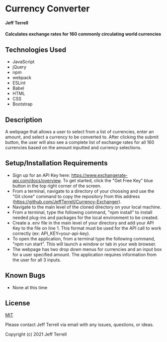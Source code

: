# Currency Converter

#### Jeff Terrell

#### Calculates exchange rates for 160 commonly circulating world currencies

## Technologies Used

* JavaScript
* jQuery
* npm
* webpack
* ESLint
* Babel
* HTML
* CSS
* Bootstrap

## Description

A webpage that allows a user to select from a list of currencies, enter an amount, and select a currency to be converted to. After clicking the submit button, the user will also see a complete list of exchange rates for all 160 currencies based on the amount inputted and currency selections.

## Setup/Installation Requirements

* Sign up for an API Key here: https://www.exchangerate-api.com/docs/overview. To get started, click the "Get Free Key" blue button in the top right corner of the screen.
* From a terminal, navigate to a directory of your choosing and use the "Git clone" command to copy the repository from this address (https://github.com/JeffTerrell/Currency-Exchanger).
* Navigate to the main level of the cloned directory on your local machine.
* From a terminal, type the following command, "npm install" to install needed plug-ins and packages for the local environment to be created.
* Create a .env file in the main level of your directory and add your API Key to the file on line 1. This format must be used for the API call to work correctly (ex: API_KEY=your-api-key).
* To open the application, from a terminal type the following command, "npm run start". This will launch a window or tab in your web browser.
* The webpage has two drop down menus for currencies and an input box for a user specified amount. The application requires information from the user for all 3 inputs.

## Known Bugs

* None at this time

## License

[MIT](https://opensource.org/licenses/MIT)

Please contact Jeff Terrell via email with any issues, questions, or ideas.

Copyright (c) 2021 Jeff Terrell